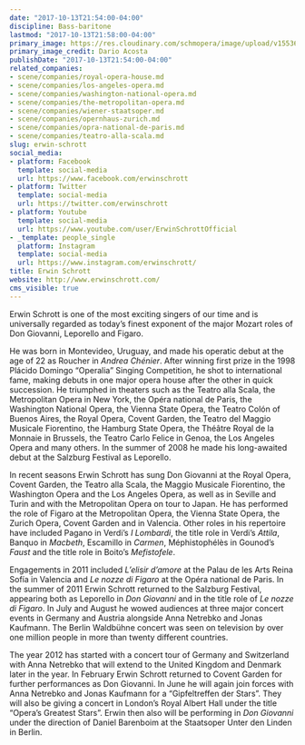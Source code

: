 ```yaml
---
date: "2017-10-13T21:54:00-04:00"
discipline: Bass-baritone
lastmod: "2017-10-13T21:58:00-04:00"
primary_image: https://res.cloudinary.com/schmopera/image/upload/v1553617642/media/2019/03/sqErwinSchrottDarioAcosta.jpg
primary_image_credit: Dario Acosta
publishDate: "2017-10-13T21:54:00-04:00"
related_companies:
- scene/companies/royal-opera-house.md
- scene/companies/los-angeles-opera.md
- scene/companies/washington-national-opera.md
- scene/companies/the-metropolitan-opera.md
- scene/companies/wiener-staatsoper.md
- scene/companies/opernhaus-zurich.md
- scene/companies/opra-national-de-paris.md
- scene/companies/teatro-alla-scala.md
slug: erwin-schrott
social_media:
- platform: Facebook
  template: social-media
  url: https://www.facebook.com/erwinschrott
- platform: Twitter
  template: social-media
  url: https://twitter.com/erwinschrott
- platform: Youtube
  template: social-media
  url: https://www.youtube.com/user/ErwinSchrottOfficial
- _template: people_single
  platform: Instagram
  template: social-media
  url: https://www.instagram.com/erwinschrott/
title: Erwin Schrott
website: http://www.erwinschrott.com/
cms_visible: true
---
```

Erwin Schrott is one of the most exciting singers of our time and is universally regarded as today’s finest exponent of the major Mozart roles of Don Giovanni, Leporello and Figaro.

He was born in Montevideo, Uruguay, and made his operatic debut at the age of 22 as Roucher in _Andrea Chénier_. After winning first prize in the 1998 Plácido Domingo “Operalia” Singing Competition, he shot to international fame, making debuts in one major opera house after the other in quick succession. He triumphed in theaters such as the Teatro alla Scala, the Metropolitan Opera in New York, the Opéra national de Paris, the Washington National Opera, the Vienna State Opera, the Teatro Colón of Buenos Aires, the Royal Opera, Covent Garden, the Teatro del Maggio Musicale Fiorentino, the Hamburg State Opera, the Théâtre Royal de la Monnaie in Brussels, the Teatro Carlo Felice in Genoa, the Los Angeles Opera and many others. In the summer of 2008 he made his long-awaited debut at the Salzburg Festival as Leporello.

In recent seasons Erwin Schrott has sung Don Giovanni at the Royal Opera, Covent Garden, the Teatro alla Scala, the Maggio Musicale Fiorentino, the Washington Opera and the Los Angeles Opera, as well as in Seville and Turin and with the Metropolitan Opera on tour to Japan. He has performed the role of Figaro at the Metropolitan Opera, the Vienna State Opera, the Zurich Opera, Covent Garden and in Valencia. Other roles in his repertoire have included Pagano in Verdi’s _I Lombardi_, the title role in Verdi’s _Attila_, Banquo in _Macbeth_, Escamillo in _Carmen_, Méphistophélès in Gounod’s _Faust_ and the title role in Boito’s _Mefistofele_.

Engagements in 2011 included _L’elisir d’amore_ at the Palau de les Arts Reina Sofía in Valencia and _Le nozze di Figaro_ at the Opéra national de Paris. In the summer of 2011 Erwin Schrott returned to the Salzburg Festival, appearing both as Leporello in _Don Giovanni_ and in the title role of _Le nozze di Figaro_. In July and August he wowed audiences at three major concert events in Germany and Austria alongside Anna Netrebko and Jonas Kaufmann. The Berlin Waldbühne concert was seen on television by over one million people in more than twenty different countries.

The year 2012 has started with a concert tour of Germany and Switzerland with Anna Netrebko that will extend to the United Kingdom and Denmark later in the year. In February Erwin Schrott returned to Covent Garden for further performances as Don Giovanni. In June he will again join forces with Anna Netrebko and Jonas Kaufmann for a “Gipfeltreffen der Stars”. They will also be giving a concert in London’s Royal Albert Hall under the title “Opera’s Greatest Stars”. Erwin then also will be performing in _Don Giovanni_ under the direction of Daniel Barenboim at the Staatsoper Unter den Linden in Berlin.